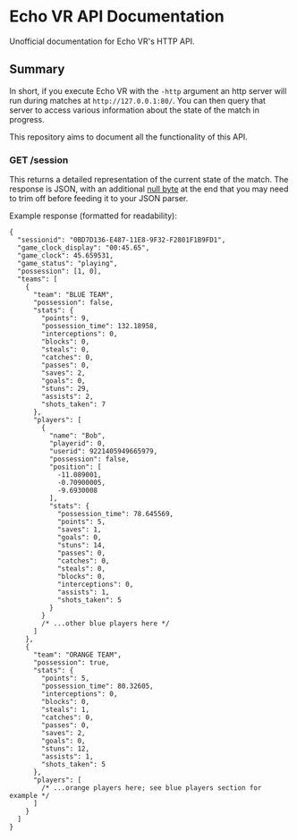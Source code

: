 # Echo VR API Documentation

Unofficial documentation for Echo VR's HTTP API.

## Summary

In short, if you execute Echo VR with the `-http` argument an http server will run during matches at `http://127.0.0.1:80/`. You can then query that server to access various information about the state of the match in progress.

This repository aims to document all the functionality of this API.

### GET /session

This returns a detailed representation of the current state of the match. The response is JSON, with an additional [null byte](https://en.wikipedia.org/wiki/Null_character) at the end that you may need to trim off before feeding it to your JSON parser.

Example response (formatted for readability):

```
{
  "sessionid": "0BD7D136-E487-11E8-9F32-F2801F1B9FD1",
  "game_clock_display": "00:45.65",
  "game_clock": 45.659531,
  "game_status": "playing",
  "possession": [1, 0],
  "teams": [
    {
      "team": "BLUE TEAM",
      "possession": false,
      "stats": {
        "points": 9,
        "possession_time": 132.18958,
        "interceptions": 0,
        "blocks": 0,
        "steals": 0,
        "catches": 0,
        "passes": 0,
        "saves": 2,
        "goals": 0,
        "stuns": 29,
        "assists": 2,
        "shots_taken": 7
      },
      "players": [
        {
          "name": "Bob",
          "playerid": 0,
          "userid": 9221405949665979,
          "possession": false,
          "position": [
            -11.089001,
            -0.70900005,
            -9.6930008
          ],
          "stats": {
            "possession_time": 78.645569,
            "points": 5,
            "saves": 1,
            "goals": 0,
            "stuns": 14,
            "passes": 0,
            "catches": 0,
            "steals": 0,
            "blocks": 0,
            "interceptions": 0,
            "assists": 1,
            "shots_taken": 5
          }
        }
        /* ...other blue players here */
      ]
    },
    {
      "team": "ORANGE TEAM",
      "possession": true,
      "stats": {
        "points": 5,
        "possession_time": 80.32605,
        "interceptions": 0,
        "blocks": 0,
        "steals": 1,
        "catches": 0,
        "passes": 0,
        "saves": 2,
        "goals": 0,
        "stuns": 12,
        "assists": 1,
        "shots_taken": 5
      },
      "players": [
        /* ...orange players here; see blue players section for example */
      ]
    }
  ]
}
```
